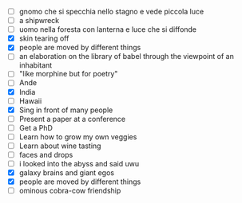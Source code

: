 - [ ] gnomo che si specchia nello stagno e vede piccola luce
- [ ] a shipwreck 
- [ ] uomo nella foresta con lanterna e luce che si diffonde 
- [x] skin tearing off 
- [x] people are moved by different things
- [ ] an elaboration on the library of babel through the viewpoint of an inhabitant
- [ ] "like morphine but for poetry"
- [ ] Ande
- [x] India 
- [ ] Hawaii
- [x] Sing in front of many people
- [ ] Present a paper at a conference
- [ ] Get a PhD
- [ ] Learn how to grow my own veggies
- [ ] Learn about wine tasting
- [ ] faces and drops
- [ ] i looked into the abyss and said uwu
- [x] galaxy brains and giant egos
- [x] people are moved by different things 
- [ ] ominous cobra-cow friendship